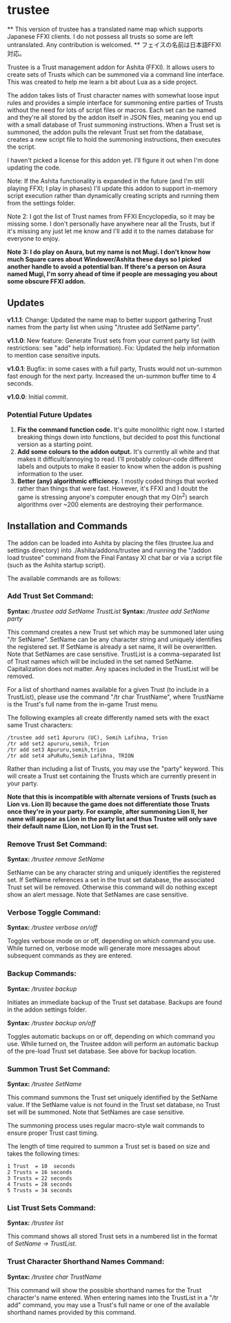 # trustee

** This version of trustee has a translated name map which supports Japanese FFXI clients. I do not possess all trusts so some are left untranslated. Any contribution is welcomed.
** フェイスの名前は日本語FFXI対応。

Trustee is a Trust management addon for Ashita (FFXI). It allows users to create sets of Trusts which can be summoned via a command line interface. This was created to help me learn a bit about Lua as a side project.

The addon takes lists of Trust character names with somewhat loose input rules and provides a simple interface for summoning entire parties of Trusts without the need for lots of script files or macros. Each set can be named and they're all stored by the addon itself in JSON files, meaning you end up with a small database of Trust summoning instructions. When a Trust set is summoned, the addon pulls the relevant Trust set from the database, creates a new script file to hold the summoning instructions, then executes the script. 

I haven't picked a license for this addon yet. I'll figure it out when I'm done updating the code.

Note: If the Ashita functionality is expanded in the future (and I'm still playing FFXI; I play in phases) I'll update this addon to support in-memory script execution rather than dynamically creating scripts and running them from the settings folder.

Note 2: I got the list of Trust names from FFXI Encyclopedia, so it may be missing some. I don't personally have anywhere near all the Trusts, but if it's missing any just let me know and I'll add it to the names database for everyone to enjoy.

**Note 3: I do play on Asura, but my name is not Mugi. I don't know how much Square cares about Windower/Ashita these days so I picked another handle to avoid a potential ban. If there's a person on Asura named Mugi, I'm sorry ahead of time if people are messaging you about some obscure FFXI addon.**

## Updates

**v1.1.1**: Change: Updated the name map to better support gathering Trust names from the party list when using "/trustee add SetName party".

**v1.1.0**: New feature: Generate Trust sets from your current party list (with restrictions: see "add" help information). Fix: Updated the help information to mention case sensitive inputs.

**v1.0.1**: Bugfix: in some cases with a full party, Trusts would not un-summon fast enough for the next party. Increased the un-summon buffer time to 4 seconds.

**v1.0.0**: Initial commit.

### Potential Future Updates

1. **Fix the command function code.** It's quite monolithic right now. I started breaking things down into functions, but decided to post this functional version as a starting point.
2. **Add some colours to the addon output.** It's currently all white and that makes it difficult/annoying to read. I'll probably colour-code different labels and outputs to make it easier to know when the addon is pushing information to the user.
3. **Better (any) algorithmic efficiency.** I mostly coded things that worked rather than things that were fast. However, it's FFXI and I doubt the game is stressing anyone's computer enough that my O(n<sup>2</sup>) search algorithms over ~200 elements are destroying their performance.


## Installation and Commands
The addon can be loaded into Ashita by placing the files (trustee.lua and settings directory) into ./Ashita/addons/trustee and running the "/addon load trustee" command from the Final Fantasy XI chat bar or via a script file (such as the Ashita startup script). 

The available commands are as follows:

### Add Trust Set Command:

**Syntax:** */trustee add SetName TrustList*
**Syntax:** */trustee add SetName party*

This command creates a new Trust set which may be summoned later using "/tr SetName". SetName can be any character string and uniquely identifies the registered set. If SetName is already a set name, it will be overwritten. Note that SetNames are case sensitive.
TrustList is a comma-separated list of Trust names which will be included in the set named SetName. Capitalization does not matter. Any spaces included in the TrustList will be removed. 

For a list of shorthand names available for a given Trust (to include in a TrustList), please use the command "/tr char TrustName", where TrustName is the Trust\'s full name from the in-game Trust menu.

The following examples all create differently named sets with the exact same Trust characters:
```
/trustee add set1 Apururu (UC), Semih Lafihna, Trion
/tr add set2 apururu,semih, Trion
/tr add set3 Apururu,semih,trion
/tr add set4 aPuRuRu,Semih Lafihna, TRION
```

Rather than including a list of Trusts, you may use the "party" keyword. This will create a Trust set containing the Trusts which are currently present in your party. 

**Note that this is incompatible with alternate versions of Trusts (such as Lion vs. Lion II) because the game does not differentiate those Trusts once they\'re in your party. For example, after summoning Lion II, her name will appear as Lion in the party list and thus Trustee will only save their default name (Lion, not Lion II) in the Trust set.**

### Remove Trust Set Command:
 
**Syntax:** */trustee remove SetName*

SetName can be any character string and uniquely identifies the registered set. If SetName references a set in the trust set database, the associated Trust set will be removed. Otherwise this command will do nothing except show an alert message. Note that SetNames are case sensitive.

### Verbose Toggle Command:
 
**Syntax:** */trustee verbose on/off*

Toggles verbose mode on or off, depending on which command you use. While turned on, verbose mode will generate more messages about subsequent commands as they are entered.

### Backup Commands:
 
**Syntax:** */trustee backup*

Initiates an immediate backup of the Trust set database. Backups are found in the addon settings folder.
 
**Syntax:** */trustee backup on/off*

Toggles automatic backups on or off, depending on which command you use. While turned on, the Trustee
	 addon will perform an automatic backup of the pre-load Trust set database. See above for backup location.

### Summon Trust Set Command:
 
**Syntax:** */trustee SetName*

This command summons the Trust set uniquely identified by the SetName value. If the SetName value is not found in the Trust set database, no Trust set will be summoned. Note that SetNames are case sensitive.

The summoning process uses regular macro-style wait commands to ensure proper Trust cast timing.

The length of time required to summon a Trust set is based on size and takes the following times:
```   
1 Trust  = 10  seconds
2 Trusts = 16 seconds
3 Trusts = 22 seconds
4 Trusts = 28 seconds
5 Trusts = 34 seconds
```
### List Trust Sets Command:
 
**Syntax:** */trustee list*

This command shows all stored Trust sets in a numbered list in the format of *SetName -> TrustList*.

### Trust Character Shorthand Names Command:
 
**Syntax:** */trustee char TrustName*

This command will show the possible shorthand names for the Trust character\'s name entered. When entering names into the TrustList in a "/tr add" command, you may use a Trust\'s full name or one of the available shorthand names provided by this command.
